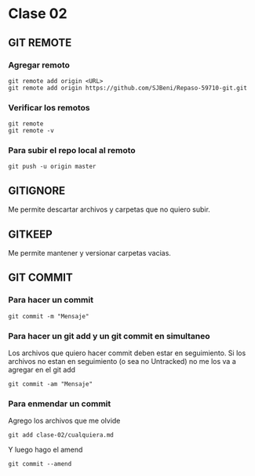 # Clase 02

## GIT REMOTE

### Agregar remoto

    git remote add origin <URL>
    git remote add origin https://github.com/SJBeni/Repaso-59710-git.git

### Verificar los remotos

    git remote
    git remote -v

### Para subir el repo local al remoto

    git push -u origin master

## GITIGNORE
Me permite descartar archivos y carpetas que no quiero subir.

## GITKEEP
Me permite mantener y versionar carpetas vacias.

## GIT COMMIT

### Para hacer un commit

    git commit -m "Mensaje"

### Para hacer un git add y un git commit en simultaneo
Los archivos que quiero hacer commit deben estar en seguimiento. Si los archivos no estan en seguimiento (o sea no Untracked) no me los va a agregar en el git add

    git commit -am "Mensaje"

### Para enmendar un commit

Agrego los archivos que me olvide

    git add clase-02/cualquiera.md
Y luego hago el amend

    git commit --amend
